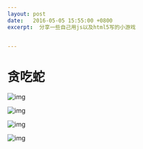 ```yaml
---
layout: post
date:   2016-05-05 15:55:00 +0800
excerpt:  分享一些自己用js以及html5写的小游戏


---
```


贪吃蛇
=======



![img](./img/snake1.PNG)

![img](./img/snake2.PNG) 

![img](./img/Gyroscope1.PNG) 

![img](./img/Gyroscope2.PNG) 
